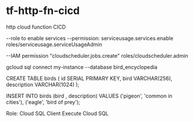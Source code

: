 # tf-http-fn-cicd
http cloud function CICD

--role to enable services 
--permission: serviceusage.services.enable
roles/serviceusage.serviceUsageAdmin

--IAM permission "cloudscheduler.jobs.create"
roles/cloudscheduler.admin

gcloud sql connect my-instance --database bird_encyclopedia

CREATE TABLE birds (
  id SERIAL PRIMARY KEY,
  bird VARCHAR(256),
  description VARCHAR(1024)
);


INSERT INTO birds (bird , description) VALUES 
('pigeon', 'common in cities'),
('eagle', 'bird of prey');

Role: Cloud SQL Client 
Execute Cloud SQL
